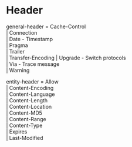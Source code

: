 # Header
general-header = Cache-Control            
               | Connection        
               | Date - Timestamp              
               | Pragma            
               | Trailer           
               | Transfer-Encoding 
               | Upgrade - Switch protocols          
               | Via - Trace message       
               | Warning

entity-header  = Allow                    
               | Content-Encoding  
               | Content-Language  
               | Content-Length    
               | Content-Location  
               | Content-MD5       
               | Content-Range     
               | Content-Type      
               | Expires           
               | Last-Modified